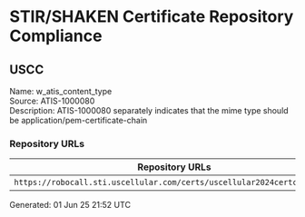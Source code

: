 # STIR/SHAKEN Certificate Repository Compliance

## USCC

Name: w_atis_content_type\
Source: ATIS-1000080\
Description: ATIS-1000080 separately indicates that the mime type should be application/pem-certificate-chain
### Repository URLs

| Repository URLs | Not After |  Problems | Link |
|-----------------|-----------|-----------|------|
| `https://robocall.sti.uscellular.com/certs/uscellular2024certchain.crt` | 15&#160;Mar&#160;27&#160;10:27&#160;UTC | true | [view](../../REPOS/700442f665b6fc4ec48b5bda709eacc49afeb91f/README.md) |


Generated: 01 Jun 25 21:52 UTC